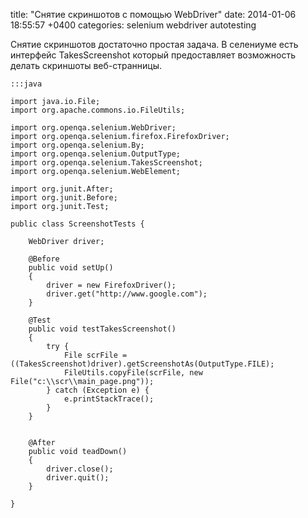 title: "Снятие скриншотов с помощью WebDriver"
date: 2014-01-06 18:55:57 +0400
categories: selenium webdriver autotesting

Снятие скриншотов достаточно простая задача. В селениуме есть интерфейс TakesScreenshot который предоставляет возможность делать скриншоты веб-странницы. 

	:::java

	import java.io.File;
	import org.apache.commons.io.FileUtils;

	import org.openqa.selenium.WebDriver;
	import org.openqa.selenium.firefox.FirefoxDriver;
	import org.openqa.selenium.By;
	import org.openqa.selenium.OutputType;
	import org.openqa.selenium.TakesScreenshot;
	import org.openqa.selenium.WebElement;

	import org.junit.After;
	import org.junit.Before;
	import org.junit.Test;

	public class ScreenshotTests {
		
		WebDriver driver;
		
		@Before
		public void setUp()
		{
			driver = new FirefoxDriver();
			driver.get("http://www.google.com");
		}
	  
		@Test
		public void testTakesScreenshot()
		{
			try {
				File scrFile = ((TakesScreenshot)driver).getScreenshotAs(OutputType.FILE);
				FileUtils.copyFile(scrFile, new File("c:\\scr\\main_page.png"));
		    } catch (Exception e) {
		        e.printStackTrace();
		    }
		}
	  
		
		@After
		public void teadDown()
		{
			driver.close();
			driver.quit();
		}
	  
	}